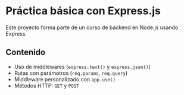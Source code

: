# Práctica básica con Express.js

Este proyecto forma parte de un curso de backend en Node.js usando Express.

## Contenido

- Uso de middlewares (`express.text()` y `express.json()`)
- Rutas con parámetros (`req.params`, `req.query`)
- Middleware personalizado con `app.use()`
- Métodos HTTP: `GET` y `POST`
